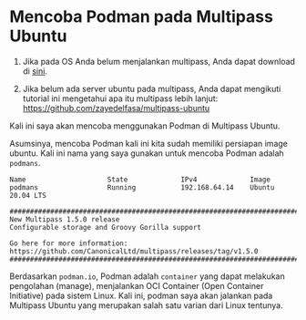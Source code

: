 # Mencoba Podman pada Multipass Ubuntu

1. Jika pada OS Anda belum menjalankan multipass, Anda dapat download di [sini](https://multipass.run/).

2. Jika belum ada server ubuntu pada multipass, Anda dapat mengikuti tutorial ini mengetahui apa itu multipass lebih lanjut:
https://github.com/zayedelfasa/multipass-ubuntu

Kali ini saya akan mencoba menggunakan Podman di Multipass Ubuntu. 

Asumsinya, mencoba Podman kali ini kita sudah memiliki persiapan image ubuntu. Kali ini nama yang saya gunakan untuk mencoba Podman adalah `podmans`.
```
Name                    State             IPv4             Image
podmans                 Running           192.168.64.14    Ubuntu 20.04 LTS

###########################################################################################
New Multipass 1.5.0 release
Configurable storage and Groovy Gorilla support

Go here for more information: https://github.com/CanonicalLtd/multipass/releases/tag/v1.5.0
###########################################################################################
```

Berdasarkan `podman.io`, Podman adalah `container` yang dapat melakukan pengolahan (manage), menjalankan OCI Container (Open Container Initiative) pada sistem Linux. Kali ini, podman saya akan jalankan pada Multipass Ubuntu yang merupakan salah satu varian dari Linux tentunya.

